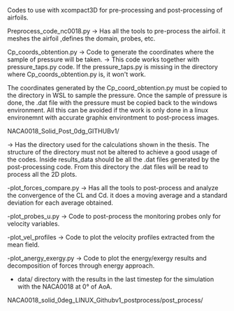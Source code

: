 Codes to use with xcompact3D for pre-processing and post-processing of airfoils.






Preprocess_code_nc0018.py 
-> Has all the tools to pre-process the airfoil. it meshes the airfoil ,defines the domain, probes, etc.





Cp_coords_obtention.py
-> Code to generate the coordinates where the sample of pressure will be taken.
    -> This code works together with pressure_taps.py code. If the pressure_taps.py is missing in the 
        directory where Cp_coords_obtention.py is, it won't work.

The coordinates generated by the Cp_coord_obtention.py must be copied to the directory in WSL to sample the
pressure. Once the sample of pressure is done, the .dat file with the pressure must be copied back to the windows environment.
All this can be avoided if the work is only done in a linux environemnt with accurate graphix environtment to post-process images.









NACA0018_Solid_Post_0dg_GITHUBv1/

-> Has the directory used for the calculations shown in the thesis. The structure of the directory must not be altered 
to achieve a good usage of the codes. Inside results_data should be all the .dat files generated by the post-processing code.
From this directory the .dat files will be read to process all the 2D plots.

  -plot_forces_compare.py
    -> Has all the tools to post-process and analyze the convergence of the CL and Cd.
      it does a moving average and a standard deviation for each average obtained.

 -plot_probes_u.py
    -> Code to post-process the monitoring probes only for velocity variables.

 -plot_vel_profiles
   -> Code to plot the velocity profiles extracted from the mean field.

 -plot_anergy_exergy.py
   -> Code to plot the energy/exergy results and decomposition of forces through energy approach.

- data/
  directory with the results in the last timestep for the simulation with the NACA0018 at 0° of AoA.







NACA0018_solid_0deg_LINUX_Githubv1_postprocess/post_process/




  
